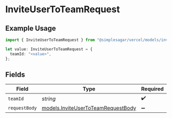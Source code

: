# InviteUserToTeamRequest

## Example Usage

```typescript
import { InviteUserToTeamRequest } from "@simplesagar/vercel/models/inviteusertoteamop.js";

let value: InviteUserToTeamRequest = {
  teamId: "<value>",
};
```

## Fields

| Field                                                                          | Type                                                                           | Required                                                                       | Description                                                                    |
| ------------------------------------------------------------------------------ | ------------------------------------------------------------------------------ | ------------------------------------------------------------------------------ | ------------------------------------------------------------------------------ |
| `teamId`                                                                       | *string*                                                                       | :heavy_check_mark:                                                             | N/A                                                                            |
| `requestBody`                                                                  | [models.InviteUserToTeamRequestBody](../models/inviteusertoteamrequestbody.md) | :heavy_minus_sign:                                                             | N/A                                                                            |